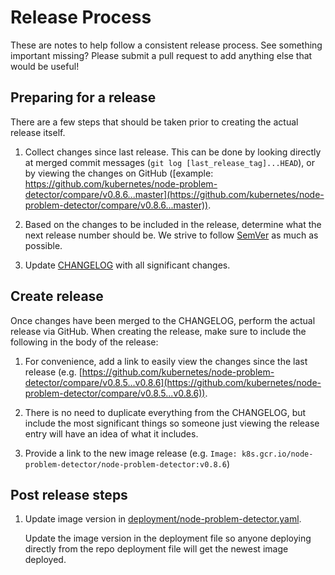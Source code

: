 # Release Process

These are notes to help follow a consistent release process. See something
important missing? Please submit a pull request to add anything else that would
be useful!

## Preparing for a release

There are a few steps that should be taken prior to creating the actual release
itself.

1. Collect changes since last release. This can be done by looking directly at
   merged commit messages (``git log [last_release_tag]...HEAD``), or by
   viewing the changes on GitHub ([example:
   https://github.com/kubernetes/node-problem-detector/compare/v0.8.6...master](https://github.com/kubernetes/node-problem-detector/compare/v0.8.6...master)).

2. Based on the changes to be included in the release, determine what the next
   release number should be. We strive to follow [SemVer](https://semver.org/)
   as much as possible.

3. Update [CHANGELOG](https://github.com/kubernetes/node-problem-detector/blob/master/CHANGELOG.md)
   with all significant changes.

## Create release

Once changes have been merged to the CHANGELOG, perform the actual release via
GitHub. When creating the release, make sure to include the following in the
body of the release:

1. For convenience, add a link to easily view the changes since the last
   release (e.g.
   [https://github.com/kubernetes/node-problem-detector/compare/v0.8.5...v0.8.6](https://github.com/kubernetes/node-problem-detector/compare/v0.8.5...v0.8.6)).

2. There is no need to duplicate everything from the CHANGELOG, but include the
   most significant things so someone just viewing the release entry will have
   an idea of what it includes.

3. Provide a link to the new image release (e.g. `Image:
   k8s.gcr.io/node-problem-detector/node-problem-detector:v0.8.6`)

## Post release steps

1. Update image version in
   [deployment/node-problem-detector.yaml](https://github.com/kubernetes/node-problem-detector/blob/422c088d623488be33aa697588655440c4e6a063/deployment/node-problem-detector.yaml#L32).

   Update the image version in the deployment file so anyone deploying directly
   from the repo deployment file will get the newest image deployed.
